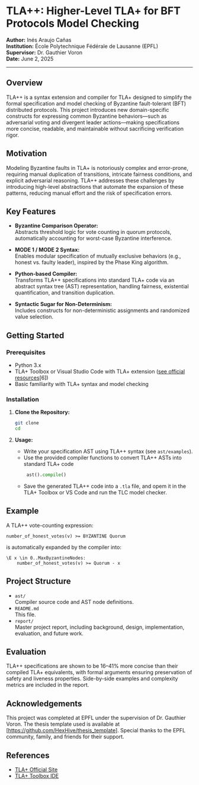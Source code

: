 # TLA++: Higher-Level TLA+ for BFT Protocols Model Checking

**Author:** Inés Araujo Cañas  
**Institution:** École Polytechnique Fédérale de Lausanne (EPFL)  
**Supervisor:** Dr. Gauthier Voron  
**Date:** June 2, 2025

---

## Overview

TLA++ is a syntax extension and compiler for TLA+ designed to simplify the formal specification and model checking of Byzantine fault-tolerant (BFT) distributed protocols. This project introduces new domain-specific constructs for expressing common Byzantine behaviors—such as adversarial voting and divergent leader actions—making specifications more concise, readable, and maintainable without sacrificing verification rigor.

## Motivation

Modeling Byzantine faults in TLA+ is notoriously complex and error-prone, requiring manual duplication of transitions, intricate fairness conditions, and explicit adversarial reasoning. TLA++ addresses these challenges by introducing high-level abstractions that automate the expansion of these patterns, reducing manual effort and the risk of specification errors.

## Key Features

- **Byzantine Comparison Operator:**  
  Abstracts threshold logic for vote counting in quorum protocols, automatically accounting for worst-case Byzantine interference.

- **MODE 1 / MODE 2 Syntax:**  
  Enables modular specification of mutually exclusive behaviors (e.g., honest vs. faulty leader), inspired by the Phase King algorithm.

- **Python-based Compiler:**  
  Transforms TLA++ specifications into standard TLA+ code via an abstract syntax tree (AST) representation, handling fairness, existential quantification, and transition duplication.

- **Syntactic Sugar for Non-Determinism:**  
  Includes constructs for non-deterministic assignments and randomized value selection.

## Getting Started

### Prerequisites

- Python 3.x
- TLA+ Toolbox or Visual Studio Code with TLA+ extension ([see official resources](https://lamport.azurewebsites.net/tla/tla.html)[6])
- Basic familiarity with TLA+ syntax and model checking

### Installation

1. **Clone the Repository:**
   ```bash
   git clone 
   cd 
   ```

2. **Usage:**  
   - Write your specification AST using TLA++ syntax (see `ast/examples`).
   - Use the provided compiler functions to convert TLA++ ASTs into standard TLA+ code
     ```python
      ast().compile()
     ```
   - Save the generated TLA++ code into a `.tla` file, and opem it in the TLA+ Toolbox or VS Code and run the TLC model checker.

## Example

A TLA++ vote-counting expression:
```tla
number_of_honest_votes(v) >= BYZANTINE Quorum
```
is automatically expanded by the compiler into:
```tla
\E x \in 0..MaxByzantineNodes:
    number_of_honest_votes(v) >= Quorum - x
```

## Project Structure

- `ast/`  
  Compiler source code and AST node definitions.
- `README.md`  
  This file.
- `report/`  
  Master project report, including background, design, implementation, evaluation, and future work.

## Evaluation

TLA++ specifications are shown to be 16–41% more concise than their compiled TLA+ equivalents, with formal arguments ensuring preservation of safety and liveness properties. Side-by-side examples and complexity metrics are included in the report.

## Acknowledgements

This project was completed at EPFL under the supervision of Dr. Gauthier Voron. The thesis template used is available at [https://github.com/HexHive/thesis_template]. Special thanks to the EPFL community, family, and friends for their support.

## References

- [TLA+ Official Site](https://lamport.azurewebsites.net/tla/tla.html)
- [TLA+ Toolbox IDE](https://lamport.azurewebsites.net/tla/toolbox.html)